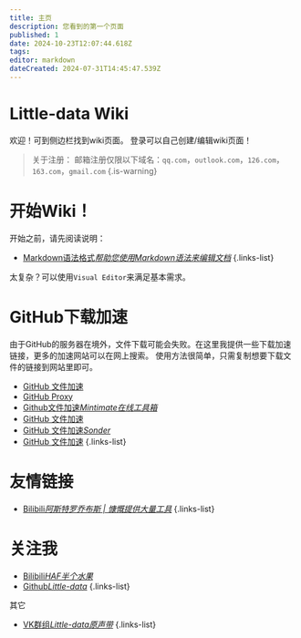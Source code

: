 ```yaml
---
title: 主页
description: 您看到的第一个页面
published: 1
date: 2024-10-23T12:07:44.618Z
tags: 
editor: markdown
dateCreated: 2024-07-31T14:45:47.539Z
---
```


# Little-data Wiki

欢迎！可到侧边栏找到wiki页面。
登录可以自己创建/编辑wiki页面！

> 关于注册：
> 邮箱注册仅限以下域名：`qq.com`，`outlook.com`，`126.com`，`163.com`，`gmail.com`
{.is-warning}

# 开始Wiki！
开始之前，请先阅读说明：

- [Markdown语法格式*帮助您使用Markdown语法来编辑文档*](https://wiki.little-data.eu.org/zh/help)
{.links-list}

太复杂？可以使用`Visual Editor`来满足基本需求。

# GitHub下载加速
由于GitHub的服务器在境外，文件下载可能会失败。在这里我提供一些下载加速链接，更多的加速网站可以在网上搜索。
使用方法很简单，只需复制想要下载文件的链接到网站里即可。

- [GitHub 文件加速](https://gh.jasonzeng.dev)
- [GitHub Proxy](https://ghp.ci)
- [Github文件加速*Mintimate在线工具箱*](https://tool.mintimate.cn/gh)
- [GitHub 文件加速](https://github.moeyy.xyz)
- [GitHub 文件加速*Sonder*](https://github.akams.cn)
- [GitHub 文件加速](https://gitdl.cn)
{.links-list}

# 友情链接

- [Bilibili*阿斯特罗乔布斯 | 慷慨提供大量工具*](https://space.bilibili.com/210298091)
{.links-list}

# 关注我

- [Bilibili*HAF半个水果*](https://space.bilibili.com/357695126)
- [Github*Little-data*](https://github.com/Little-Data)
{.links-list}

其它

- [VK群组*Little-data原声带*](https://vk.com/club226685250)
{.links-list}